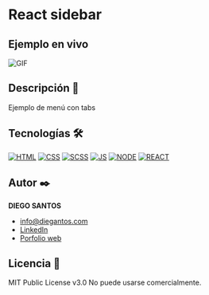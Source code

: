 # React sidebar

## Ejemplo en vivo
![GIF](https://github.com/diegantos/react-sidebar/assets/118907489/cd315503-a1c6-4474-ba70-a41f5d1a508e)

## Descripción 📑

Ejemplo de menú con tabs

## Tecnologías 🛠
<!-- Iconos sacados de: https://github.com/hendrasob/badges/blob/master/README.md y https://github.com/alexandresanlim/Badges4-README.md-Profile -->
[![HTML](https://img.shields.io/badge/HTML5-E34F26?style=for-the-badge&logo=html5&logoColor=white)](https://es.wikipedia.org/wiki/HTML5)
[![CSS](https://img.shields.io/badge/CSS3-1572B6?style=for-the-badge&logo=css3&logoColor=white)](https://es.wikipedia.org/wiki/CSS)
[![SCSS](https://img.shields.io/badge/Sass-CC6699?style=for-the-badge&logo=sass&logoColor=white)](https://es.wikipedia.org/wiki/SCSS)
[![JS](https://img.shields.io/badge/JavaScript-F7DF1E?style=for-the-badge&logo=javascript&logoColor=black)](https://es.wikipedia.org/wiki/JavaScript)
[![NODE](https://img.shields.io/badge/Node.js-339933?style=for-the-badge&logo=nodedotjs&logoColor=white)](https://es.wikipedia.org/wiki/Node)
[![REACT](https://img.shields.io/badge/React-20232A?style=for-the-badge&logo=react&logoColor=61DAFB)](https://es.wikipedia.org/wiki/React)

## Autor ✒️
**DIEGO SANTOS**

* [info@diegantos.com](mailto:info@diegantos.com?subject=Hello!)
* [LinkedIn](https://www.linkedin.com/in/diegantos/)
* [Porfolio web](https://diegantos.com)
  
## Licencia 📄
MIT Public License v3.0
No puede usarse comercialmente.
